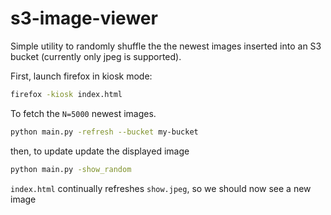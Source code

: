 # s3-image-viewer

Simple utility to randomly shuffle the the newest images inserted into an S3 bucket (currently only jpeg is supported). 

First, launch firefox in kiosk mode:
```bash
firefox -kiosk index.html
```


To fetch the `N=5000` newest images.
```bash
python main.py -refresh --bucket my-bucket
```

then, to update update the displayed image
```bash
python main.py -show_random
```

`index.html` continually refreshes `show.jpeg`, so we should now see a new image